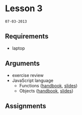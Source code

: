 # Lesson 3
`07-03-2013`

## Requirements

* laptop

## Arguments

* exercise review
* JavaScript language
  - Functions ([handbook](https://github.com/cvdlab/javascript-crumbs/blob/master/chapters/functions/Readme.md), [slides](https://github.com/cvdlab/javascript-crumbs-slides/blob/master/chapters/functions/Readme.md))
  - Objects ([handbook](https://github.com/cvdlab/javascript-crumbs/blob/master/chapters/objects/Readme.md), [slides](https://github.com/cvdlab/javascript-crumbs-slides/blob/master/chapters/objects/Readme.md))

## Assignments
